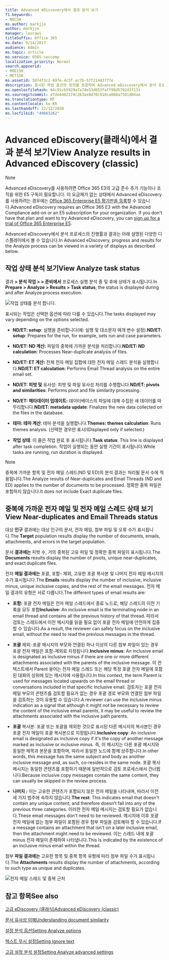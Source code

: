```yaml
---
title: Advanced eDiscovery에서 결과 분석 보기
f1.keywords:
- NOCSH
ms.author: markjjo
author: markjjo
manager: laurawi
titleSuffix: Office 365
ms.date: 9/14/2017
audience: Admin
ms.topic: article
ms.service: O365-seccomp
localization_priority: Normal
search.appverid:
- MOE150
- MET150
ms.assetid: 5974f3c2-89fe-4c5f-ac7b-57f214437f7e
description: 표시된 작업 옵션의 정의를 포함하여 Advanced eDiscovery에서 분석 프로세스의 결과를 볼 수 있는 위치를 이해합니다.
ms.openlocfilehash: 64c91cb5929a7a74e53d653faff98d5792d3f131
ms.sourcegitcommit: 47de4402174c263ae8d70c910ca068a7581d04ae
ms.translationtype: MT
ms.contentlocale: ko-KR
ms.lasthandoff: 12/12/2020
ms.locfileid: "49663262"
---
```

# <a name="view-analyze-results-in-advanced-ediscovery-classic"></a><span data-ttu-id="6d6ee-103">Advanced eDiscovery(클래식)에서 결과 분석 보기</span><span class="sxs-lookup"><span data-stu-id="6d6ee-103">View Analyze results in Advanced eDiscovery (classic)</span></span>

> [!NOTE]
> <span data-ttu-id="6d6ee-p101">Advanced eDiscovery를 사용하려면 Office 365 E3의 고급 준수 추가 기능이나 조직을 위한 E5 구독이 필요합니다. 이 요금제가 없는 상태에서 Advanced eDiscovery를 사용하려는 경우에는 [Office 365 Enterprise E5 평가판을 등록](https://go.microsoft.com/fwlink/p/?LinkID=698279)할 수 있습니다.</span><span class="sxs-lookup"><span data-stu-id="6d6ee-p101">Advanced eDiscovery requires an Office 365 E3 with the Advanced Compliance add-on or an E5 subscription for your organization. If you don't have that plan and want to try Advanced eDiscovery, you can [sign up for a trial of Office 365 Enterprise E5](https://go.microsoft.com/fwlink/p/?LinkID=698279).</span></span> 
  
<span data-ttu-id="6d6ee-106">Advanced eDiscovery에서 분석 프로세스의 진행률과 결과는 아래 설명된 다양한 디스플레이에서 볼 수 있습니다.</span><span class="sxs-lookup"><span data-stu-id="6d6ee-106">In Advanced eDiscovery, progress and results for the Analyze process can be viewed in a variety of displays as described below.</span></span>
  
## <a name="view-analyze-task-status"></a><span data-ttu-id="6d6ee-107">작업 상태 분석 보기</span><span class="sxs-lookup"><span data-stu-id="6d6ee-107">View Analyze task status</span></span>

<span data-ttu-id="6d6ee-108">결과 **\> 분석 작업 \> \> 준비에서** 프로세스 실행 분석 중 및 후에 상태가 표시됩니다.</span><span class="sxs-lookup"><span data-stu-id="6d6ee-108">In **Prepare \> Analyze \> Results \> Task status**, the status is displayed during and after Analyze process execution.</span></span> 
  
![작업 상태를 분석 합니다.](../media/d0372978-ce08-4f4e-a1fc-aa918ae44364.png)
  
<span data-ttu-id="6d6ee-110">표시되는 작업은 선택한 옵션에 따라 다를 수 있습니다.</span><span class="sxs-lookup"><span data-stu-id="6d6ee-110">The tasks displayed may vary depending on the options selected.</span></span> 
  
- <span data-ttu-id="6d6ee-111">**ND/ET: setup**: 실행을 준비합니다(예: 실행 및 대소문자 매개 변수 설정).</span><span class="sxs-lookup"><span data-stu-id="6d6ee-111">**ND/ET: setup**: Prepares for the run, for example, sets run and case parameters.</span></span>
    
- <span data-ttu-id="6d6ee-112">**ND/ET: ND 계산:** 파일의 중복에 가까운 분석을 처리합니다.</span><span class="sxs-lookup"><span data-stu-id="6d6ee-112">**ND/ET: ND calculation**: Processes Near-duplicate analysis of files.</span></span>
    
- <span data-ttu-id="6d6ee-113">**ND/ET: ET 계산:** 전체 전자 메일 집합에 대한 전자 메일 스레드 분석을 실행합니다.</span><span class="sxs-lookup"><span data-stu-id="6d6ee-113">**ND/ET: ET calculation**: Performs Email Thread analysis on the entire email set.</span></span>
    
- <span data-ttu-id="6d6ee-114">**ND/ET: 피벗 및** 유사성: 피벗 및 파일 유사성 처리를 수행합니다.</span><span class="sxs-lookup"><span data-stu-id="6d6ee-114">**ND/ET: pivots and similarities**: Performs pivot and file similarity processing.</span></span>
    
- <span data-ttu-id="6d6ee-115">**ND/ET: 메타데이터 업데이트:** 데이터베이스의 파일에 대해 수집된 새 데이터를 마무리합니다.</span><span class="sxs-lookup"><span data-stu-id="6d6ee-115">**ND/ET: metadata update**: Finalizes the new data collected on the files in the database.</span></span>
    
- <span data-ttu-id="6d6ee-116">**테마: 테마 계산**: 테마 분석을 실행합니다.</span><span class="sxs-lookup"><span data-stu-id="6d6ee-116">**Themes: themes calculation**: Runs themes analysis.</span></span> <span data-ttu-id="6d6ee-117">(선택한 경우만 표시)</span><span class="sxs-lookup"><span data-stu-id="6d6ee-117">(Displayed only if selected.)</span></span>
    
- <span data-ttu-id="6d6ee-118">**작업 상태**: 이 줄은 작업 완료 후 표시됩니다.</span><span class="sxs-lookup"><span data-stu-id="6d6ee-118">**Task status**: This line is displayed after task completion.</span></span> <span data-ttu-id="6d6ee-119">작업이 실행되는 동안 실행 기간이 표시됩니다.</span><span class="sxs-lookup"><span data-stu-id="6d6ee-119">While tasks are running, run duration is displayed.</span></span>
    
> [!NOTE]
> <span data-ttu-id="6d6ee-120">중복에 가까운 항목 및 전자 메일 스레드(ND 및 ED)의 분석 결과는 처리될 문서 수에 적용됩니다.</span><span class="sxs-lookup"><span data-stu-id="6d6ee-120">The Analyze results of Near-duplicates and Email Threads (ND and ED) applies to the number of documents to be processed.</span></span> <span data-ttu-id="6d6ee-121">정확한 중복 파일은 포함하지 않습니다.</span><span class="sxs-lookup"><span data-stu-id="6d6ee-121">It does not include Exact duplicate files.</span></span> 
  
## <a name="view-near-duplicates-and-email-threads-status"></a><span data-ttu-id="6d6ee-122">중복에 가까운 전자 메일 및 전자 메일 스레드 상태 보기</span><span class="sxs-lookup"><span data-stu-id="6d6ee-122">View Near-duplicates and Email Threads status</span></span>

<span data-ttu-id="6d6ee-123">대상 **인구** 결과에는 대상 인구의 문서, 전자 메일, 첨부 파일 및 오류 수가 표시됩니다.</span><span class="sxs-lookup"><span data-stu-id="6d6ee-123">The **Target** population results display the number of documents, emails, attachments, and errors in the target population.</span></span> 
  
<span data-ttu-id="6d6ee-124">문서 **결과에는** 피벗 수, 거의 중복된 고유 파일 및 정확한 중복 파일이 표시됩니다.</span><span class="sxs-lookup"><span data-stu-id="6d6ee-124">The **Documents** results display the number of pivots, unique near-duplicates, and exact duplicate files.</span></span> 
  
<span data-ttu-id="6d6ee-125">전자 **메일 결과에는** 포괄, 포함- 제외, 고유한 포괄 복사본 및 나머지 전자 메일 메시지의 수가 표시됩니다.</span><span class="sxs-lookup"><span data-stu-id="6d6ee-125">The **Emails** results display the number of inclusive, inclusive minus, unique inclusive copies, and the rest of the email messages.</span></span> <span data-ttu-id="6d6ee-126">전자 메일 결과의 유형은 서로 다릅니다.</span><span class="sxs-lookup"><span data-stu-id="6d6ee-126">The different types of email results are:</span></span> 
  
- <span data-ttu-id="6d6ee-127">**포함:** 포괄 전자 메일은 전자 메일 스레드에서 종료 노드로, 해당 스레드의 이전 기록을 모두 포함</span><span class="sxs-lookup"><span data-stu-id="6d6ee-127">**Inclusive**: An inclusive email is the terminating node in an email thread and contains all the previous history of that thread.</span></span> <span data-ttu-id="6d6ee-128">따라서 검토는 스레드에서 이전 메시지를 읽을 필요 없이 포괄 전자 메일에 안전하게 집중할 수 있습니다.</span><span class="sxs-lookup"><span data-stu-id="6d6ee-128">As a result, the reviewer can safely focus on the inclusive email, without the need to read the previous messages in the thread.</span></span> 
    
- <span data-ttu-id="6d6ee-129">**포괄** 제외: 포괄 메시지의 부모와 연결된 하나 이상의 다른 첨부 파일이 있는 경우 포괄 전자 메일은 포함-제외로 지정됩니다.</span><span class="sxs-lookup"><span data-stu-id="6d6ee-129">**Inclusive minus**: An inclusive email is designated as inclusive minus if there are one or more different attachments associated with the parents of the inclusive message.</span></span> <span data-ttu-id="6d6ee-130">이 컨텍스트에서 Parent 용어는 전자 메일 스레드 또는 해당 특정 포괄 전자 메일에 포함된 대화의 상위에 있는 메시지에 사용됩니다.</span><span class="sxs-lookup"><span data-stu-id="6d6ee-130">In this context, the term Parent is used for messages located upwards on the email thread or conversations included in that specific inclusive email.</span></span> <span data-ttu-id="6d6ee-131">검토자는 포괄 전자 메일 부모의 콘텐츠를 검토할 필요가 없는 경우 포괄 경로 부모와 연결된 첨부 파일을 검토하는 것이 유용할 수 있습니다.</span><span class="sxs-lookup"><span data-stu-id="6d6ee-131">A reviewer can use the inclusive minus indication as a signal that although it might not be necessary to review the content of the inclusive email parents, it may be useful to review the attachments associated with the inclusive path parents.</span></span> 
    
- <span data-ttu-id="6d6ee-132">**포괄** 복사본: 포괄 또는 포괄을 제외한 것으로 표시된 다른 메시지의 복사본인 경우 포괄 전자 메일이 포괄 복사본으로 지정됩니다.</span><span class="sxs-lookup"><span data-stu-id="6d6ee-132">**Inclusive copy**: An inclusive email is designated as inclusive copy if it's the copy of another message marked as inclusive or inclusive minus.</span></span> <span data-ttu-id="6d6ee-133">즉, 이 메시지는 다른 포괄 메시지와 동일한 제목과 본문을 포함하며, 따라서 동일한 노드에 함께 상주합니다.</span><span class="sxs-lookup"><span data-stu-id="6d6ee-133">In other words, this message has the same subject and body as another inclusive message and, as such, co-resides in the same node.</span></span> <span data-ttu-id="6d6ee-134">포괄 복사 메시지는 동일한 콘텐츠를 포함하기 때문에 일반적으로 검토 프로세스에서 건너뜁니다.</span><span class="sxs-lookup"><span data-stu-id="6d6ee-134">Because inclusive copy messages contain the same content, they can usually be skipped in the review process.</span></span> 
    
- <span data-ttu-id="6d6ee-135">**나머지 :** 이는 고유한 콘텐츠가 포함되지 않은 전자 메일을 나타내며, 따라서 이전 세 가지 범주에 속하지 않습니다.</span><span class="sxs-lookup"><span data-stu-id="6d6ee-135">**The rest**: This indicates email that doesn't contain any unique content, and therefore doesn't fall into any of the previous three categories.</span></span> <span data-ttu-id="6d6ee-136">이러한 전자 메일 메시지는 검토할 필요가 없습니다.</span><span class="sxs-lookup"><span data-stu-id="6d6ee-136">These email messages don't need to be reviewed.</span></span> <span data-ttu-id="6d6ee-137">메시지에 이후 포괄 전자 메일에 없는 첨부 파일이 포함된 경우 첨부 파일을 검토해야 할 수 있습니다.</span><span class="sxs-lookup"><span data-stu-id="6d6ee-137">If a message contains an attachment that isn't on a later inclusive email, then the attachment might need to be reviewed.</span></span> <span data-ttu-id="6d6ee-138">이는 스레드 내에 포괄 minus 전자 메일이 존재하여 나타냅니다.</span><span class="sxs-lookup"><span data-stu-id="6d6ee-138">This is indicated by the existence of an inclusive minus email within the thread.</span></span>
    
<span data-ttu-id="6d6ee-139">첨부 **파일 결과에는** 고유한 항목 및 중복 항목 유형에 따라 첨부 파일 수가 표시됩니다.</span><span class="sxs-lookup"><span data-stu-id="6d6ee-139">The **Attachments** results display the number of attachments, according to such type as unique and duplicates.</span></span> 
  
![전자 메일 스레드 및 중복 근처](../media/54491303-0ee3-4739-b42e-d1ee486842fd.png)
  
## <a name="see-also"></a><span data-ttu-id="6d6ee-141">참고 항목</span><span class="sxs-lookup"><span data-stu-id="6d6ee-141">See also</span></span>

[<span data-ttu-id="6d6ee-142">고급 eDiscovery (클래식)</span><span class="sxs-lookup"><span data-stu-id="6d6ee-142">Advanced eDiscovery (classic)</span></span>](office-365-advanced-ediscovery.md)
  
[<span data-ttu-id="6d6ee-143">문서 유사성 이해</span><span class="sxs-lookup"><span data-stu-id="6d6ee-143">Understanding document similarity</span></span>](understand-document-similarity-in-advanced-ediscovery.md)
  
[<span data-ttu-id="6d6ee-144">설정 분석 옵션</span><span class="sxs-lookup"><span data-stu-id="6d6ee-144">Setting Analyze options</span></span>](set-analyze-options-in-advanced-ediscovery.md)
  
[<span data-ttu-id="6d6ee-145">텍스트 무시 설정</span><span class="sxs-lookup"><span data-stu-id="6d6ee-145">Setting ignore text</span></span>](set-ignore-text-in-advanced-ediscovery.md)
  
[<span data-ttu-id="6d6ee-146">고급 설정 분석 설정</span><span class="sxs-lookup"><span data-stu-id="6d6ee-146">Setting Analyze advanced settings</span></span>](view-analyze-results-in-advanced-ediscovery.md)


